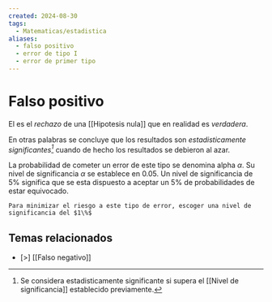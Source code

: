 ```yaml
---
created: 2024-08-30
tags:
  - Matematicas/estadistica
aliases:
  - falso positivo
  - error de tipo I
  - error de primer tipo
---
```

# Falso positivo
El es el *rechazo* de una [[Hipotesis nula]] que en realidad es *verdadera*.

En otras palabras se concluye que los resultados son *estadisticamente significantes[^1]* cuando de hecho los resultados se debieron al azar.

La probabilidad de cometer un error de este tipo se denomina alpha $\alpha$. Su nivel de significancia $\alpha$ se establece en $0.05$. Un nivel de significancia de $5\%$ significa que se esta dispuesto a aceptar un $5\%$ de probabilidades de estar equivocado.

```ad-note
Para minimizar el riesgo a este tipo de error, escoger una nivel de significancia del $1\%$

```

## Temas relacionados
- [>] [[Falso negativo]]

[^1]: Se considera estadisticamente significante si supera el [[Nivel de significancia]] establecido previamente.